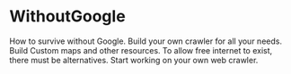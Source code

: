# WithoutGoogle
How to survive without Google. Build your own crawler for all your needs. Build Custom maps and other resources.
To allow free internet to exist, there must be alternatives. 
Start working on your own web crawler. 
